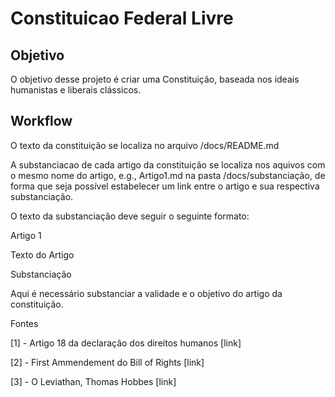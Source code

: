 # Constituicao Federal Livre

## Objetivo
O objetivo desse projeto é criar uma Constituição, baseada nos ideais humanistas e liberais clássicos.

## Workflow

O texto da constituição se localiza no arquivo /docs/README.md

A substanciacao de cada artigo da constituição se localiza nos aquivos com o mesmo nome do artigo, e.g., Artigo1.md na pasta /docs/substanciação, de forma que seja possível estabelecer um link entre o artigo e sua respectiva substanciação.

O texto da substanciação deve seguir o seguinte formato:

Artigo 1

Texto do Artigo

Substanciação

Aqui é necessário substanciar a validade e o objetivo do artigo da constituição.

Fontes

[1] - Artigo 18 da declaração dos direitos humanos [link]

[2] - First Ammendement do Bill of Rights [link]

[3] - O Leviathan, Thomas Hobbes [link]
